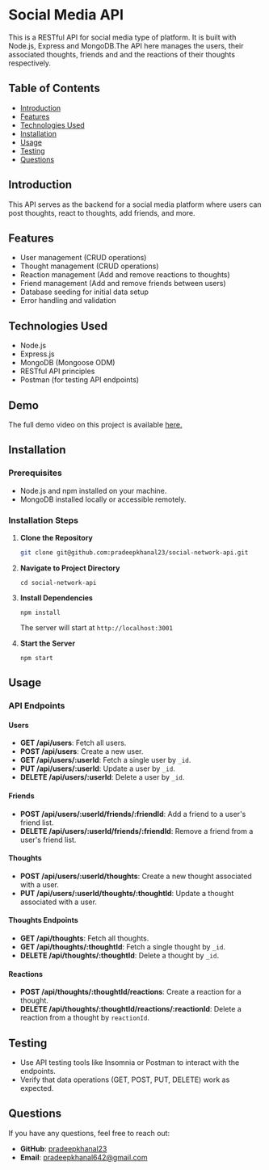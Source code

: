# Social Media API

This is a RESTful API for social media type of platform. It is built with Node.js, Express and MongoDB.The API here manages the users, their associated thoughts, friends and and the reactions of their thoughts respectively.

## Table of Contents

- [Introduction](#introduction)
- [Features](#features)
- [Technologies Used](#technologies-used)
- [Installation](#installation)
- [Usage](#usage)
- [Testing](#testing)
- [Questions](#questions)

## Introduction

This API serves as the backend for a social media platform where users can post thoughts, react to thoughts, add friends, and more.

## Features

- User management (CRUD operations)
- Thought management (CRUD operations)
- Reaction management (Add and remove reactions to thoughts)
- Friend management (Add and remove friends between users)
- Database seeding for initial data setup
- Error handling and validation

## Technologies Used

- Node.js
- Express.js
- MongoDB (Mongoose ODM)
- RESTful API principles
- Postman (for testing API endpoints)

## Demo

The full demo video on this project is available [here.](https://youtu.be/eeCbryWY-zU)

## Installation

### Prerequisites

- Node.js and npm installed on your machine.
- MongoDB installed locally or accessible remotely.

### Installation Steps

1. **Clone the Repository**

   ```bash
   git clone git@github.com:pradeepkhanal23/social-network-api.git
   ```

2. **Navigate to Project Directory**

   ```
   cd social-network-api
   ```

3. **Install Dependencies**

   ```
   npm install
   ```

   The server will start at `http://localhost:3001`

4. **Start the Server**

   ```
   npm start
   ```

## Usage

### API Endpoints

#### Users

- **GET /api/users**: Fetch all users.
- **POST /api/users**: Create a new user.
- **GET /api/users/:userId**: Fetch a single user by `_id`.
- **PUT /api/users/:userId**: Update a user by `_id`.
- **DELETE /api/users/:userId**: Delete a user by `_id`.

#### Friends

- **POST /api/users/:userId/friends/:friendId**: Add a friend to a user's friend list.
- **DELETE /api/users/:userId/friends/:friendId**: Remove a friend from a user's friend list.

#### Thoughts

- **POST /api/users/:userId/thoughts**: Create a new thought associated with a user.
- **PUT /api/users/:userId/thoughts/:thoughtId**: Update a thought associated with a user.

#### Thoughts Endpoints

- **GET /api/thoughts**: Fetch all thoughts.
- **GET /api/thoughts/:thoughtId**: Fetch a single thought by `_id`.
- **DELETE /api/thoughts/:thoughtId**: Delete a thought by `_id`.

#### Reactions

- **POST /api/thoughts/:thoughtId/reactions**: Create a reaction for a thought.
- **DELETE /api/thoughts/:thoughtId/reactions/:reactionId**: Delete a reaction from a thought by `reactionId`.

## Testing

- Use API testing tools like Insomnia or Postman to interact with the endpoints.
- Verify that data operations (GET, POST, PUT, DELETE) work as expected.

## Questions

If you have any questions, feel free to reach out:

- **GitHub**: [pradeepkhanal23](https://github.com/pradeepkhanal23)
- **Email**: [pradeepkhanal642@gmail.com](mailto:pradeepkhanal642@gmail.com)
